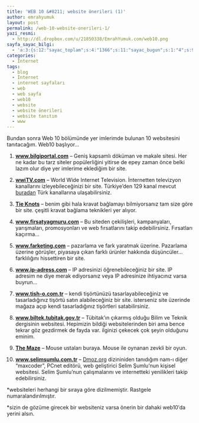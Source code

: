 ```yaml
---
title: 'WEB 10 &#8211; website önerileri (1)'
author: emrahyumuk
layout: post
permalink: /web-10-website-onerileri-1/
yazi_resmi:
  - http://dl.dropbox.com/u/21850338/EmrahYumuk.com/web10.png
sayfa_sayac_bilgi:
  - 'a:3:{s:12:"sayac_toplam";s:4:"1366";s:11:"sayac_bugun";s:1:"4";s:9:"son_okuma";s:10:"1364918925";}'
categories:
  - İnternet
tags:
  - blog
  - İnternet
  - internet sayfaları
  - web
  - web sayfa
  - web10
  - website
  - website önerileri
  - website tanıtım
  - www
---
```

Bundan sonra Web 10 bölümünde yer imlerimde bulunan 10 websitesini tanıtacağım. Web10 başlıyor&#8230;

1.  <a href="http://www.bilgiportal.com" target="_blank"><strong>www.bilgiportal.com</strong></a> &#8211; Geniş kapsamlı döküman ve makale sitesi. Her ne kadar bu tarz siteler popülerliğini yitirse de epey zaman önce belki lazım olur diye yer imlerime eklediğim bir site.
2.  **<a href="http://wwiTV.com" target="_blank">wwiTV.com</a>** &#8211; World Wide Internet Television. İnternetten televizyon kanallarını izleyebileceğinizi bir site. Türkiye&#8217;den 129 kanal mevcut <a href="http://wwitv.com/television/210.htm" target="_blank">buradan</a> Türk kanallarına ulaşabilirsiniz.
3.  <a href="http://www.bensilver.com/style04/knots_home.htm" target="_blank"><strong>Tie Knots</strong></a> &#8211; benim gibi hala kravat bağlamayı bilmiyorsanız tam size göre bir site. çeşitli kravat bağlama teknikleri yer alıyor.
4.  <a href="http://www.firsatyagmuru.com" target="_blank"><strong>www.firsatyagmuru.com</strong></a> &#8211; Bu siteden çekilişleri, kampanyaları, yarışmaları, promosyonları ve web fırsatlarını takip edebilirsiniz. Fırsatları kaçırma&#8230;
5.  <a href="http://www.farketing.com" target="_blank"><strong>www.farketing.com</strong></a> &#8211; pazarlama ve fark yaratmak üzerine. Pazarlama üzerine görüşler, piyasaya çıkan farklı ürünler hakkında düşüncüler&#8230; farklılığını hissettiren bir site.<!--more-->

6.  <a href="http://www.ip-adress.com/" target="_blank"><strong>www.ip-adress.com</strong></a> &#8211; IP adresinizi öğrenebileceğiniz bir site. IP adresim ne diye merak ediyorsanız veya IP adresinize ihtiyacınız varsa buyrun&#8230;
7.  <a href="http://www.tish-o.com.tr/" target="_blank"><strong>www.tish-o.com.tr</strong></a> &#8211; kendi tişörtünüzü tasarlayabileceğiniz ve tasarladığınız tişörtü satın alabileceğiniz bir site. isterseniz site üzerinde mağaza açıp kendi tasarladığınız tişörtleri satabilirsiniz.
8.  <a href="http://www.biltek.tubitak.gov.tr" target="_blank"><strong>www.biltek.tubitak.gov.tr</strong></a> &#8211; Tübitak&#8217;ın çıkarmış olduğu Bilim ve Teknik dergisinin websitesi. Hepimizin bildiği websitelerinden biri ama bence tekrar göz gezdirmek de fayda var. ilginizi çekecek çok şeyin olduğunu eminim.
9.  <a href="http://www.winterrowd.com/maze/" target="_blank"><strong>The Maze</strong></a> &#8211; Mouse ustaları buraya. Mouse ile oynanan zevkli bir oyun.
10. <a href="http://www.selimsumlu.com.tr/" target="_blank"><strong>www.selimsumlu.com.tr</strong></a><span> &#8211; <a href="http://Dmoz.org">Dmoz.org</a> dizininiden tanıdığım nam-ı diğer &#8220;maxcoder&#8221;, PCnet editörü, web geliştirici Selim Şumlu&#8217;nun kişisel websitesi. Selim Şumlu&#8217;nun çalışmalarını ve internetteki yenilikleri takip edebilirsiniz.</span>

*websiteleri herhangi bir sıraya göre dizilmemiştir. Rastgele numaralandırılmıştır.

*sizin de gözüme girecek bir websiteniz varsa önerin bir dahaki web10&#8242;da yerini alsın.